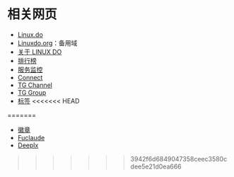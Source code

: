 # 相关网页

- [Linux.do](https://linux.do/)
- [Linuxdo.org](https://linuxdo.org)：备用域
- [关于 LINUX DO](https://linux.do/about)
- [排行榜](https://linux.do/leaderboard)
- [服务监控](https://status.linux.do/)
- [Connect](https://connect.linux.do/)
- [TG Channel](https://t.me/linux_do_channel)
- [TG Group](https://t.me/ja_netfilter_group)
- [标签](https://linux.do/tags)
<<<<<<< HEAD

=======
- [徽章](https://linux.do/badges)
- [Fuclaude](https://demo.fuclaude.com/)
- [Deeplx](https://linux.do/t/topic/111737)

>>>>>>> 3942f6d6849047358ceec3580cdee5e21d0ea666